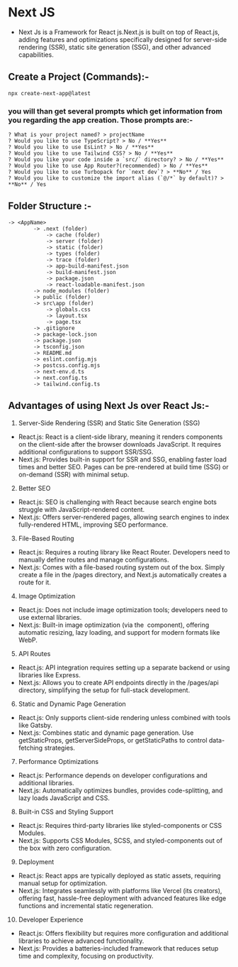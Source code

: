 # Next JS
- Next Js is a Framework for React js.Next.js is built on top of React.js, adding features and optimizations specifically designed for server-side rendering (SSR), static site generation (SSG), and other advanced capabilities.

## Create a Project (Commands):-
```
npx create-next-app@latest
```
### you will than get several prompts which get information from you regarding the app creation. Those prompts are:-
```
? What is your project named? > projectName
? Would you like to use TypeScript? > No / **Yes**
? Would you like to use EsLint? > No / **Yes**
? Would you like to use Tailwind CSS? > No / **Yes**
? Would you like your code inside a `src/` directory? > No / **Yes**
? Would you like to use App Router?(recommended) > No / **Yes**
? Would you like to use Turbopack for `next dev`? > **No** / Yes
? Would you like to customize the import alias (`@/*` by default)? > **No** / Yes
```


## Folder Structure :-
```
-> <AppName>
        -> .next (folder)
            -> cache (folder)
            -> server (folder)
            -> static (folder)
            -> types (folder)
            -> trace (folder)
            -> app-build-manifest.json
            -> build-manifest.json
            -> package.json
            -> react-loadable-manifest.json
        -> node_modules (folder)
        -> public (folder)
        -> src\app (folder)
            -> globals.css
            -> layout.tsx
            -> page.tsx
        -> .gitignore
        -> package-lock.json
        -> package.json
        -> tsconfig.json
        -> README.md
        -> eslint.config.mjs
        -> postcss.config.mjs
        -> next-env.d.ts
        -> next.config.ts
        -> tailwind.config.ts
```


## Advantages of using Next Js over React Js:-

1. Server-Side Rendering (SSR) and Static Site Generation (SSG)
- React.js: React is a client-side library, meaning it renders components on the client-side after the browser downloads JavaScript. It requires additional configurations to support SSR/SSG.
- Next.js: Provides built-in support for SSR and SSG, enabling faster load times and better SEO. Pages can be pre-rendered at build time (SSG) or on-demand (SSR) with minimal setup.

2. Better SEO
- React.js: SEO is challenging with React because search engine bots struggle with JavaScript-rendered content.
- Next.js: Offers server-rendered pages, allowing search engines to index fully-rendered HTML, improving SEO performance.

3. File-Based Routing
- React.js: Requires a routing library like React Router. Developers need to manually define routes and manage configurations.
- Next.js: Comes with a file-based routing system out of the box. Simply create a file in the /pages directory, and Next.js automatically creates a route for it.

4. Image Optimization
- React.js: Does not include image optimization tools; developers need to use external libraries.
- Next.js: Built-in image optimization (via the <Image /> component), offering automatic resizing, lazy loading, and support for modern formats like WebP.

5. API Routes
- React.js: API integration requires setting up a separate backend or using libraries like Express.
- Next.js: Allows you to create API endpoints directly in the /pages/api directory, simplifying the setup for full-stack development.

6. Static and Dynamic Page Generation
- React.js: Only supports client-side rendering unless combined with tools like Gatsby.
- Next.js: Combines static and dynamic page generation. Use getStaticProps, getServerSideProps, or getStaticPaths to control data-fetching strategies.

7. Performance Optimizations
- React.js: Performance depends on developer configurations and additional libraries.
- Next.js: Automatically optimizes bundles, provides code-splitting, and lazy loads JavaScript and CSS.

8. Built-in CSS and Styling Support
- React.js: Requires third-party libraries like styled-components or CSS Modules.
- Next.js: Supports CSS Modules, SCSS, and styled-components out of the box with zero configuration.

9. Deployment
- React.js: React apps are typically deployed as static assets, requiring manual setup for optimization.
- Next.js: Integrates seamlessly with platforms like Vercel (its creators), offering fast, hassle-free deployment with advanced features like edge functions and incremental static regeneration.

10. Developer Experience
- React.js: Offers flexibility but requires more configuration and additional libraries to achieve advanced functionality.
- Next.js: Provides a batteries-included framework that reduces setup time and complexity, focusing on productivity.
